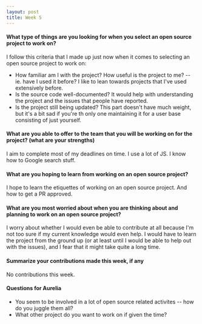 ```yaml
---
layout: post  
title: Week 5
---
```

  #### What type of things are you looking for when you select an open source  project to work on?  
    
   I follow this criteria that I made up just now when it comes to selecting an open source project to work on:  
      
   - How familiar am I with the project? How useful is the project to me? -- ie. have I used it before? I like to lean towards projects that I've used extensively before.
   - Is the source code well-documented? It would help with understanding the project and the issues that people have reported.
   - Is the project still being updated? This part doesn't have much weight, but it's a bit sad if you're th only one maintaining it for a user base consisting of just yourself.
   
  #### What are you able to offer to the team that you will be working on for the project? (what are your strengths)  
   
   I aim to complete most of my deadlines on time. I use a lot of JS. I know how to Google search stuff. 
   
  #### What are you hoping to learn from working on an open source project?  
  
   I hope to learn the etiquettes of working on an open source project. And how to get a PR approved. 
   
  #### What are you most worried about when you are thinking about and planning  to work on an open source project? 

   I worry about whether I would even be able to contribute at all because I'm not too sure if my current knowledge would even help. I would have to learn the project from the ground up (or at least until I would be able to help out with the issues), and I fear that it might take quite a long time.  
   
 #### Summarize your contributions made this week, if any  
 
  No contributions this week.  
  
 #### Questions for Aurelia 
  - You seem to be involved in a lot of open source related activites -- how do you juggle them all?
  - What other project do you want to work on if given the time?